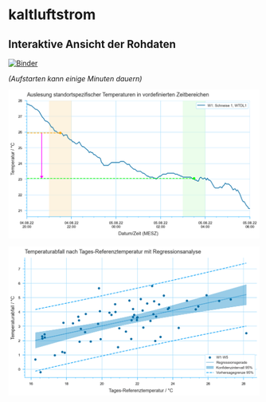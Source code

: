 # kaltluftstrom

## Interaktive Ansicht der Rohdaten

[![Binder](https://mybinder.org/badge_logo.svg)](https://link.janjo.ch/explore-kaltluft)

*(Aufstarten kann einige Minuten dauern)*



![Standortspezifische Temperaturen](graphics_report/Auslesung_standortspezifischer_Temperaturen_in_vordefinierten_Zeitbereichen_W1_size-10-6.png)

![Regressionsanalyse](graphics_report/Temperaturabfall_nach_Tages-Referenztemperatur_mit_Regressionsanalyse_W1W2W3W4W5_size-10-6.png)

